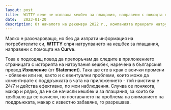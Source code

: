 ```yaml
---
layout: post
title:  W1TTY вече не изплаща кешбек за плащания, направени с помощта на Curve
date:   2023-01-20
description: От началото на декември 2022 г., компанията прекрати натрупването на кешбек за плащания, направени с помощта на Curve.
---
```

Малко е разочароващо, но без да изпрати информация на потребителите си, **W1TTY** спря натрупването на кешбек за плащания, направени с помощта на **Curve**.

Това е подходящ повод да препоръчам да следите в приложението страницата с историята на натрупания кешбек, наречена в българския превод **Изявление** (от **Statement**). Така ще сте в крак с всички промени - обявени или не, както и с евентуални проблеми, които може да коментирате с поддръжката в чата на приложението - той наистина е 24/7 и действа ефективно, по мои наблюдения. Случва се понякога, макар и рядко, да не се начисли кешбек и за плащания, за които би трябвало да се начисли, но поставянето на проблема на вниманието на поддръжката, макар с известно забавяне, го разрешава.